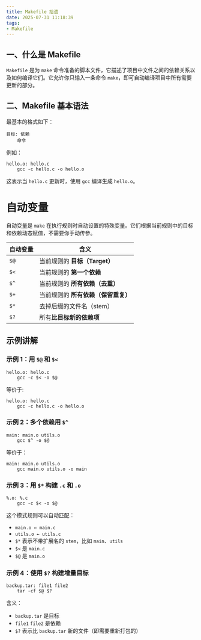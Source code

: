 ```yaml
---
title: Makefile 拾遗
date: 2025-07-31 11:18:39
tags:
- Makefile
---
```


## 一、什么是 Makefile

`Makefile` 是为 `make` 命令准备的脚本文件，它描述了项目中文件之间的依赖关系以及如何编译它们。它允许你只输入一条命令 `make`，即可自动编译项目中所有需要更新的部分。

## 二、Makefile 基本语法

最基本的格式如下：

```make
目标: 依赖
	命令
```
<!--more-->

例如：

```make
hello.o: hello.c
	gcc -c hello.c -o hello.o
```
这表示当 `hello.c` 更新时，使用 `gcc` 编译生成 `hello.o`。

# 自动变量

自动变量是 `make` 在执行规则时自动设置的特殊变量。它们根据当前规则中的目标和依赖动态赋值，不需要你手动传参。

| 自动变量 | 含义                             |
|----------|----------------------------------|
| `$@`     | 当前规则的 **目标（Target）**    |
| `$<`     | 当前规则的 **第一个依赖**        |
| `$^`     | 当前规则的 **所有依赖（去重）**  |
| `$+`     | 当前规则的 **所有依赖（保留重复）** |
| `$*`     | 去掉后缀的文件名（stem）         |
| `$?`     | 所有**比目标新的依赖项**         |

## 示例讲解

### 示例 1：用 `$@` 和 `$<`

```make
hello.o: hello.c
	gcc -c $< -o $@
```
等价于:

```make
hello.o: hello.c
	gcc -c hello.c -o hello.o
```
### 示例 2：多个依赖用 `$^`

```make
main: main.o utils.o
	gcc $^ -o $@
```

等价于：

```make
main: main.o utils.o
	gcc main.o utils.o -o main
```

### 示例 3：用 `$*` 构建 `.c` 和 `.o`

```make
%.o: %.c
	gcc -c $< -o $@
```

这个模式规则可以自动匹配：

- `main.o ← main.c`
- `utils.o ← utils.c`
- `$*` 表示不带扩展名的 `stem`，比如 `main`、`utils`
- `$<` 是 `main.c`
- `$@` 是 `main.o`

### 示例 4：使用 `$?` 构建增量目标

```make
backup.tar: file1 file2
	tar -cf $@ $?
```

含义：
- `backup.tar` 是目标
- `file1` `file2` 是依赖
- `$?` 表示比 `backup.tar` 新的文件（即需要重新打包的）
